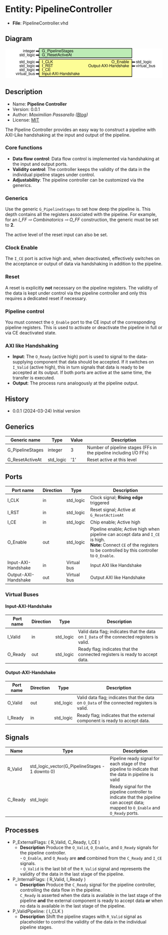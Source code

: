 
# Entity: PipelineController 
- **File**: PipelineController.vhd

## Diagram
![Diagram](PipelineController.svg "Diagram")
## Description

- Name:     **Pipeline Controller**
- Version:  0.0.1
- Author:   _Maximilian Passarello ([Blog](mpassarello.de))_
- License:  [MIT](LICENSE)

The Pipeline Controller provides an easy way to construct a pipeline
with AXI-Like handshaking at the input and output of the pipeline.

### Core functions

- **Data flow control**: Data flow control is implemented via handshaking at the input and output ports.
- **Validity control**: The controller keeps the validity of the data in the individual pipeline stages under control.
- **Adjustability**: The pipeline controller can be customized via the generics.

### Generics

Use the generic `G_PipelineStages` to set how deep the pipeline is.
This depth contains all the registers associated with the pipeline.
For example, for an _I_FF ⇨ Combinatorics ⇨ O_FF_ construction, the generic must be set to **2**.

The active level of the reset input can also be set.

### Clock Enable

The `I_CE` port is active high and, when deactivated,
effectively switches on the acceptance or output of data via handshaking in addition to the pipeline.

### Reset

A reset is explicitly **not** necessary on the pipeline registers.
The validity of the data is kept under control via the pipeline controller
and only this requires a dedicated reset if necessary.

### Pipeline control

You must connect the `O_Enable` port to the CE input of the corresponding pipeline registers.
This is used to activate or deactivate the pipeline in full or via CE deactivated state.

### AXI like Handshaking

- **Input**: The `O_Ready` (active high) port is used to signal to the data-supplying component that data should be accepted.
If it switches on `I_Valid` (active high), this in turn signals that data is ready to be accepted at its output.
If both ports are active at the same time, the transfer is executed.
- **Output**: The process runs analogously at the pipeline output.

## History
- 0.0.1 (2024-03-24) Initial version

## Generics

| Generic name     | Type      | Value | Description                                                       |
| ---------------- | --------- | ----- | ----------------------------------------------------------------- |
| G_PipelineStages | integer   | 3     | Number of pipeline stages (FFs in the pipeline including I/O FFs) |
| G_ResetActiveAt  | std_logic | '1'   | Reset active at this level                                        |

## Ports

| Port name            | Direction | Type        | Description                                                                                                                                                                     |
| -------------------- | --------- | ----------- | ------------------------------------------------------------------------------------------------------------------------------------------------------------------------------- |
| I_CLK                | in        | std_logic   | Clock signal; **Rising edge** triggered                                                                                                                                         |
| I_RST                | in        | std_logic   | Reset signal; Active at `G_ResetActiveAt`                                                                                                                                       |
| I_CE                 | in        | std_logic   | Chip enable; Active high                                                                                                                                                        |
| O_Enable             | out       | std_logic   | Pipeline enable; Active high when pipeline can accept data and `I_CE` is high. <br>  **Note:** Connect `CE` of the registers to be controlled by this controller to `O_Enable`. |
| Input-AXI-Handshake  | in        | Virtual bus | Input AXI like Handshake                                                                                                                                                        |
| Output-AXI-Handshake | out       | Virtual bus | Output AXI like Handshake                                                                                                                                                       |

### Virtual Buses

#### Input-AXI-Handshake

| Port name | Direction | Type      | Description                                                                               |
| --------- | --------- | --------- | ----------------------------------------------------------------------------------------- |
| I_Valid   | in        | std_logic | Valid data flag; indicates that the data on `I_Data` of the connected registers is valid. |
| O_Ready   | out       | std_logic | Ready flag; indicates that the connected registers is ready to accept data.               |
#### Output-AXI-Handshake

| Port name | Direction | Type      | Description                                                                               |
| --------- | --------- | --------- | ----------------------------------------------------------------------------------------- |
| O_Valid   | out       | std_logic | Valid data flag; indicates that the data on `O_Data` of the connected registers is valid. |
| I_Ready   | in        | std_logic | Ready flag; indicates that the external component is ready to accept data.                |

## Signals

| Name    | Type                                            | Description                                                                                                                             |
| ------- | ----------------------------------------------- | --------------------------------------------------------------------------------------------------------------------------------------- |
| R_Valid | std_logic_vector(G_PipelineStages - 1 downto 0) | Pipeline ready signal for each stage of the pipeline to indicate that the data in pipeline is valid                                     |
| C_Ready | std_logic                                       | Ready signal for the pipeline controller to indicate that the pipeline can accept data; <br>  mapped to `O_Enable` and `O_Ready` ports. |

## Processes
- P_ExternalFlags: ( R_Valid, C_Ready, I_CE )
  - **Description**
  Produce the `O_Valid`, `O_Enable`, and `O_Ready` signals for the pipeline controller. <br> - `O_Enable`, and `O_Ready` are **and** combined from the `C_Ready` and `I_CE` signals. <br> - `O_Valid` is the last bit of the `R_Valid` signal  and represents the validity of the data in the last stage of the pipeline.
- P_InternalFlags: ( R_Valid, I_Ready )
  - **Description**
  Produce the `C_Ready` signal for the pipeline controller, controlling the data flow in the pipeline. <br> `C_Ready` is asserted when the data is available in the last stage of the pipeline **and** the external component is ready to accept data **or** when no data is available in the last stage of the pipeline.
- P_ValidPipeline: ( I_CLK )
  - **Description**
  Shift the pipeline stages with `R_Valid` signal as placeholder to control  the validity of the data in the individual pipeline stages.
